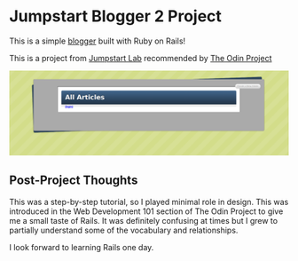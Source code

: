 # Jumpstart Blogger 2 Project

This is a simple [blogger](https://en.wikipedia.org/wiki/Hangman_(game)) built with Ruby on Rails!

This is a project from [Jumpstart Lab](http://tutorials.jumpstartlab.com/projects/blogger.html) recommended by [The Odin Project](https://www.theodinproject.com/courses/web-development-101/lessons/ruby-on-rails)

![Blogger](blogger.png)

## Post-Project Thoughts

This was a step-by-step tutorial, so I played minimal role in design. This was introduced in the Web Development 101 section of The Odin Project to give me a small taste of Rails. It was definitely confusing at times but I grew to partially understand some of the vocabulary and relationships.

I look forward to learning Rails one day.
